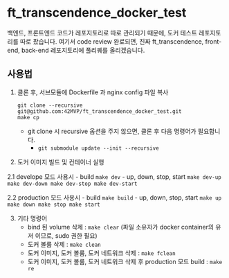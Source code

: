 # ft_transcendence_docker_test
백엔드, 프론트엔드 코드가 레포지토리로 따로 관리되기 때문에, 도커 테스트 레포지토리를 따로 팠습니다.
여기서 code review 완료되면, 진짜 ft_transcendence, front-end, back-end 레포지토리에 풀리퀘를 올리겠습니다.

## 사용법

1. 클론 후, 서브모듈에 Dockerfile 과 nginx config 파일 복사
	```
	git clone --recursive git@github.com:42MVP/ft_transcendence_docker_test.git
	make cp
	```

	- git clone 시 recursive 옵션을 주지 않으면, 클론 후 다음 명령어가 필요합니다.
		- `git submodule update --init --recursive`


2. 도커 이미지 빌드 및 컨테이너 실행

2.1 develope 모드 사용시
	- build
		```
		make dev
		```
	- up, down, stop, start
		```
		make dev-up
		make dev-down
		make dev-stop
		make dev-start
		```

2.2 production 모드 사용시
	- build
		```
		make build
		```
	- up, down, stop, start
		```
		make up
		make down
		make stop
		make start
		```

3. 기타 명령어
	- bind 된 volume 삭제 : `make clear` (파일 소유자가 docker container의 유저 이므로, sudo 권한 필요)
	- 도커 볼륨 삭제 : `make clean`
	- 도커 이미지, 도커 볼륨, 도커 네트워크 삭제 : `make fclean`
	- 도커 이미지, 도커 볼륨, 도커 네트워크 삭제 후 production 모드 build : `make re`
